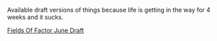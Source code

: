 Available draft versions of things because life is getting in the way for 4 weeks and it sucks.

[Fields Of Factor June Draft](https://github.com/Silverbeard00/silverbeard00.github.io/blob/master/fields-of-factor.pdf)
